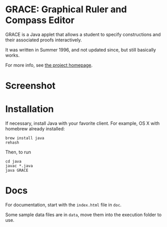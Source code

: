 # GRACE: Graphical Ruler and Compass Editor

GRACE is a Java applet that allows a student to specify constructions and their associated proofs interactively.

It was written in Summer 1996, and not updated since, but still basically works. 

For more info, see [the project homepage](https://www.cs.rice.edu/~jwarren/grace/).

# Screenshot


# Installation

If necessary, install Java with your favorite client. For example, OS X with homebrew already installed:

```
brew install java
rehash
```

Then, to run
```
cd java
javac *.java
java GRACE
```

# Docs

For documentation, start with the `index.html` file in `doc`.

Some sample data files are in `data`, move them into the execution folder to use.
